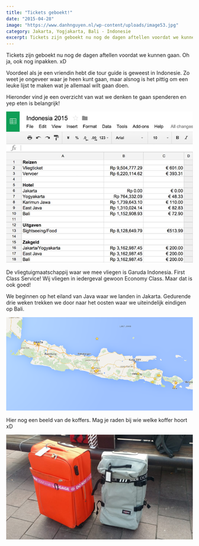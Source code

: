 ```yaml
---
title: "Tickets geboekt!"
date: "2015-04-28"
image: "https://www.danhnguyen.nl/wp-content/uploads/image53.jpg"
category: Jakarta, Yogjakarta, Bali - Indonesie
excerpt: Tickets zijn geboekt nu nog de dagen aftellen voordat we kunnen gaan. Oh ja, ook nog inpakken...
---
```


Tickets zijn geboekt nu nog de dagen aftellen voordat we kunnen gaan. Oh ja, ook nog inpakken. xD

Voordeel als je een vriendin hebt die tour guide is geweest in Indonesie. Zo weet je ongeveer waar je heen kunt gaan, maar alsnog is het pittig om een leuke lijst te maken wat je allemaal wilt gaan doen.

Hieronder vind je een overzicht van wat we denken te gaan spenderen en yep eten is belangrijk!

![budget Indonesia](/uploads/Untitled-1.jpg)

De vliegtuigmaatschappij waar we mee vliegen is Garuda Indonesia. First Class Service! Wij vliegen in iedergeval gewoon Economy Class. Maar dat is ook goed!

We beginnen op het eiland van Java waar we landen in Jakarta. Gedurende drie weken trekken we door naar het oosten waar we uiteindelijk eindigen op Bali.

![Java & Bali Island](/uploads/Screen-Shot-2015-10-09-at-10.52.13.png)

Hier nog een beeld van de koffers. Mag je raden bij wie welke koffer hoort xD

![20151010_120433](/uploads/20151010_120433-1024x576.jpg)
